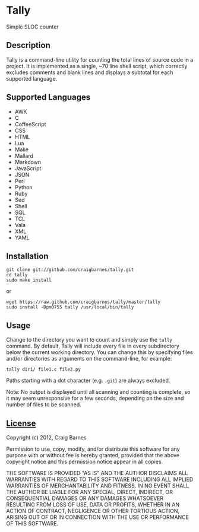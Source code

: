Tally
=====
Simple SLOC counter

Description
-----------

Tally is a command-line utility for counting the total lines of source code
in a project. It is implemented as a single, ~70 line shell script, which
correctly excludes comments and blank lines and displays a subtotal for each
supported language.

Supported Languages
-------------------

* AWK
* C
* CoffeeScript
* CSS
* HTML
* Lua
* Make
* Mallard
* Markdown
* JavaScript
* JSON
* Perl
* Python
* Ruby
* Sed
* Shell
* SQL
* TCL
* Vala
* XML
* YAML

Installation
------------

    git clone git://github.com/craigbarnes/tally.git
    cd tally
    sudo make install

or

    wget https://raw.github.com/craigbarnes/tally/master/tally
    sudo install -Dpm0755 tally /usr/local/bin/tally

Usage
-----

Change to the directory you want to count and simply use the `tally`
command. By default, Tally will include every file in every subdirectory
below the current working directory. You can change this by specifying files
and/or directories as arguments on the command-line, for example:

    tally dir1/ file1.c file2.py

Paths starting with a dot character (e.g. `.git`) are always excluded.

Note: No output is displayed until all scanning and counting is complete, so
it may seem unresponsive for a few seconds, depending on the size and number
of files to be scanned.

[License](http://en.wikipedia.org/wiki/ISC_license "ISC license")
---------

Copyright (c) 2012, Craig Barnes

Permission to use, copy, modify, and/or distribute this software for any
purpose with or without fee is hereby granted, provided that the above
copyright notice and this permission notice appear in all copies.

THE SOFTWARE IS PROVIDED "AS IS" AND THE AUTHOR DISCLAIMS ALL WARRANTIES
WITH REGARD TO THIS SOFTWARE INCLUDING ALL IMPLIED WARRANTIES OF
MERCHANTABILITY AND FITNESS. IN NO EVENT SHALL THE AUTHOR BE LIABLE FOR ANY
SPECIAL, DIRECT, INDIRECT, OR CONSEQUENTIAL DAMAGES OR ANY DAMAGES
WHATSOEVER RESULTING FROM LOSS OF USE, DATA OR PROFITS, WHETHER IN AN ACTION
OF CONTRACT, NEGLIGENCE OR OTHER TORTIOUS ACTION, ARISING OUT OF OR IN
CONNECTION WITH THE USE OR PERFORMANCE OF THIS SOFTWARE.
